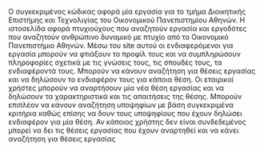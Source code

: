Ο συγκεκριμένος κώδικας αφορά μία εργασία για το τμήμα Διοικητικής Επιστήμης και Τεχνολιγίας του Οικονομικού Πανεπιστημίου Αθηνών. Η ιστοσελίδα αφορά πτυχιούχους που αναζητούν εργασία και εργοδότες που αναζητούν ανθρώπινο δυναμικό με πτυχίο από το Οικονομικό Πανεπιστήμιο Αθηνών. Μέσω του site αυτού οι ενδιαφερόμενοι για εργασία μπορούν να φτιάξουν το προφίλ τους και να συμπληρώσουν πληροφορίες σχετικά με τις γνώσεις τους, τις σπουδές τους, τα ενδιαφέροντά τους. Μπορούν να κάνουν αναζήτηση για θέσεις εργασίας και να δηλώσουν το ενδιαφέρον τους για κάποια θέση. Οι εταιρικοί χρήστες μπορούν να αναρτήσουν μία νέα θέση εργασίας και να δηλώσουν τα χαρακτηριστικά και τις απαιτήσεις της θέσης. Μπορούν επιπλέον να κάνουν αναζήτηση υποψηφίων με βάση συγκεκριμένα κριτήρια καθώς επίσης να δουν τους υποψηφίους που έχουν δηλώσει ενδιαφέρον για μία θέση.  Αν κάποιος χρήστης δεν είναι συνδεδεμένος μπορεί να δει τις θέσεις εργασίας που έχουν αναρτηθεί και να κάνει αναζήτηση για θέσεις εργασίας
